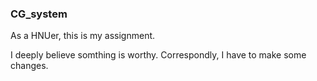 ### CG_system
As a HNUer, this is my assignment.

I deeply believe somthing is worthy. Correspondly, I have to make some changes.
